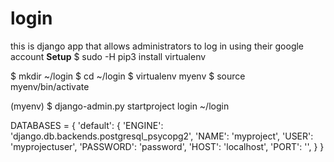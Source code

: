# login
this is django app that allows administrators to log in using their google account
**Setup**
$ sudo -H pip3 install virtualenv

$ mkdir ~/login
$ cd ~/login
$ virtualenv myenv
$ source myenv/bin/activate

(myenv) $ django-admin.py startproject login ~/login



DATABASES = {
    'default': {
        'ENGINE': 'django.db.backends.postgresql_psycopg2',
        'NAME': 'myproject',
        'USER': 'myprojectuser',
        'PASSWORD': 'password',
        'HOST': 'localhost',
        'PORT': '',
    }
}
